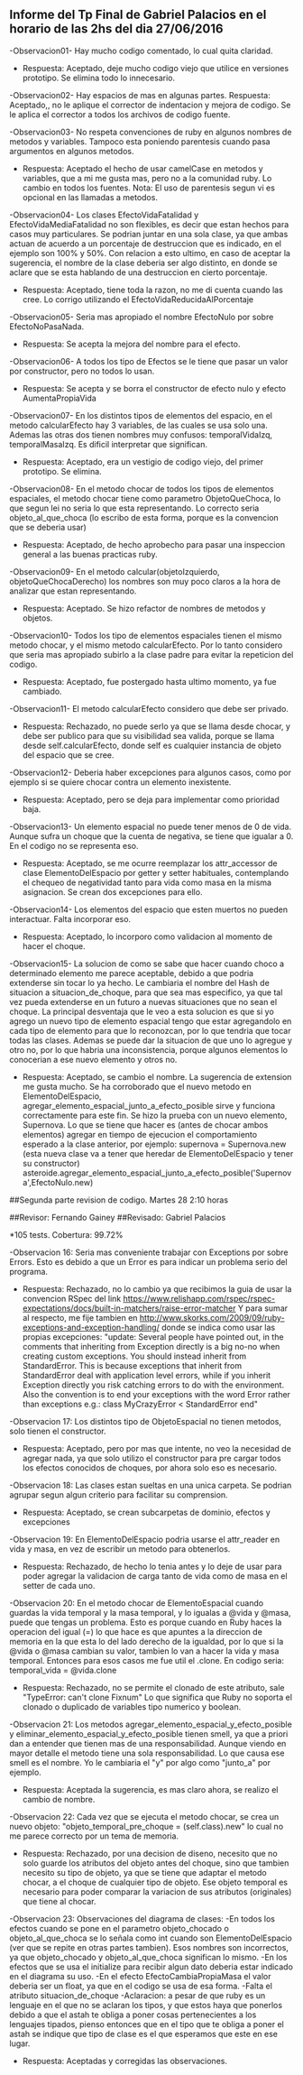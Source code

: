 Informe del Tp Final de Gabriel Palacios en el horario de las 2hs del dia 27/06/2016
-------------------------------------------------------------------------------------

-Observacion01- Hay mucho codigo comentado, lo cual quita claridad.
* Respuesta: Aceptado, deje mucho codigo viejo que utilice en versiones prototipo. Se elimina todo lo innecesario.

-Observacion02- Hay espacios de mas en algunas partes.
Respuesta: Aceptado,, no le aplique el corrector de indentacion y mejora de codigo. Se le aplica el corrector a todos los archivos de codigo fuente.

-Observacion03- No respeta convenciones de ruby en algunos nombres de metodos y variables. Tampoco esta poniendo parentesis cuando pasa argumentos en algunos metodos. 
* Respuesta: Aceptado el hecho de usar camelCase en metodos y variables, que a mi me gusta mas, pero no a la comunidad ruby. Lo cambio en todos los fuentes.
Nota: El uso de parentesis segun vi es opcional en las llamadas a metodos.

-Observacion04- Los clases EfectoVidaFatalidad y EfectoVidaMediaFatalidad no son flexibles, es decir que estan hechos para casos muy particulares. 
Se podrian juntar en una sola clase, ya que ambas actuan de acuerdo a un porcentaje de destruccion que es indicado, en el ejemplo son 100% y 50%. 
Con relacion a esto ultimo, en caso de aceptar la sugerencia, el nombre de la clase deberia ser algo distinto, en donde se aclare que se esta
hablando de una destruccion en cierto porcentaje.
* Respuesta: Aceptado, tiene toda la razon, no me di cuenta cuando las cree. Lo corrigo utilizando el EfectoVidaReducidaAlPorcentaje

-Observacion05- Seria mas apropiado el nombre EfectoNulo por sobre EfectoNoPasaNada.
* Respuesta: Se acepta la mejora del nombre para el efecto.

-Observacion06- A todos los tipo de Efectos se le tiene que pasar un valor por constructor, pero no todos lo usan.
* Respuesta: Se acepta y se borra el constructor de efecto nulo y efecto AumentaPropiaVida

-Observacion07- En los distintos tipos de elementos del espacio, en el metodo calcularEfecto hay 3 variables, de las cuales se usa solo una. 
Ademas las otras dos tienen nombres muy confusos: temporalVidaIzq, temporalMasaIzq. Es dificil interpretar que significan.
* Respuesta: Aceptado, era un vestigio de codigo viejo, del primer prototipo. Se elimina.

-Observacion08- En el metodo chocar de todos los tipos de elementos espaciales, el metodo chocar tiene como parametro ObjetoQueChoca, 
lo que segun lei no seria lo que esta representando. Lo correcto seria objeto_al_que_choca (lo escribo de esta forma, porque es la convencion que se deberia usar)  
* Respuesta: Aceptado, de hecho aprobecho para pasar una inspeccion general a las buenas practicas ruby.

-Observacion09- En el metodo calcular(objetoIzquierdo, objetoQueChocaDerecho) los nombres son muy poco claros a la hora de analizar que estan representando.
* Respuesta: Aceptado. Se hizo refactor de nombres de metodos y objetos.

-Observacion10- Todos los tipo de elementos espaciales tienen el mismo metodo chocar, y el mismo metodo calcularEfecto. Por lo tanto considero que seria mas 
apropiado subirlo a la clase padre para evitar la repeticion del codigo.
* Respuesta: Aceptado, fue postergado hasta ultimo momento, ya fue cambiado.

-Observacion11- El metodo calcularEfecto considero que debe ser privado.
* Respuesta: Rechazado, no puede serlo ya que se llama desde chocar, y debe ser publico para que su visibilidad sea valida, porque se llama desde self.calcularEfecto, donde self es cualquier instancia de objeto del espacio que se cree.

-Observacion12- Deberia haber excepciones para algunos casos, como por ejemplo si se quiere chocar contra un elemento inexistente.
* Respuesta: Aceptado, pero se deja para implementar como prioridad baja.

-Observacion13- Un elemento espacial no puede tener menos de 0 de vida. Aunque sufra un choque que la cuenta de negativa, se tiene que igualar a 0. 
En el codigo no se representa eso.
* Respuesta: Aceptado, se me ocurre reemplazar los attr_accessor de clase ElementoDelEspacio por getter y setter habituales, contemplando el chequeo de negatividad tanto para vida como masa en la misma asignacion. Se crean dos excepciones para ello.

-Observacion14- Los elementos del espacio que esten muertos no pueden interactuar. Falta incorporar eso.
* Respuesta: Aceptado, lo incorporo como validacion al momento de hacer el choque. 

-Observacion15- La solucion de como se sabe que hacer cuando choco a determinado elemento me parece aceptable, debido a que podria extenderse sin tocar lo ya hecho.
Le cambiaria el nombre del Hash de situacion a situacion_de_choque, para que sea mas especifico, ya que tal vez pueda extenderse en un futuro a 
nuevas situaciones que no sean el choque.
La principal desventaja que le veo a esta solucion es que si yo agrego un nuevo tipo de elemento espacial tengo que estar agregandolo en 
cada tipo de elemento para que lo reconozcan, por lo que tendria que tocar todas las clases. Ademas se puede dar la situacion de que uno lo
agregue y otro no, por lo que habria una inconsistencia, porque algunos elementos lo conocerian a ese nuevo elemento y otros no.
* Respuesta: Aceptado, se cambio el nombre. La sugerencia de extension me gusta mucho.
Se ha corroborado que el nuevo metodo en ElementoDelEspacio, agregar_elemento_espacial_junto_a_efecto_posible
sirve y funciona correctamente para este fin. Se hizo la prueba con un nuevo elemento, Supernova.
Lo que se tiene que hacer es (antes de chocar ambos elementos) agregar en tiempo de ejecucion el comportamiento esperado a la clase anterior, por ejemplo:
supernova = Supernova.new (esta nueva clase va a tener que heredar de ElementoDelEspacio y tener su constructor)
asteroide.agregar_elemento_espacial_junto_a_efecto_posible('Supernova',EfectoNulo.new)

##Segunda parte revision de codigo. Martes 28 2:10 horas

##Revisor: Fernando Gainey
##Revisado: Gabriel Palacios

*105 tests. Cobertura: 99.72%

-Observacion 16: Seria mas conveniente trabajar con Exceptions por sobre Errors. Esto es debido a que un Error es para indicar un problema serio del programa.
* Respuesta: Rechazado, no lo cambio ya que recibimos la guia de usar la convencion RSpec
del link https://www.relishapp.com/rspec/rspec-expectations/docs/built-in-matchers/raise-error-matcher
Y para sumar al respecto, me fije tambien en http://www.skorks.com/2009/09/ruby-exceptions-and-exception-handling/
donde se indica como usar las propias excepciones:
"update: Several people have pointed out, in the comments that inheriting from Exception directly is a big no-no when creating custom exceptions. You should instead inherit from StandardError. This is because exceptions that inherit from StandardError deal with application level errors, while if you inherit Exception directly you risk catching errors to do with the environment. Also the convention is to end your exceptions with the word Error rather than exceptions e.g.:
class MyCrazyError < StandardError
end"

-Observacion 17: Los distintos tipo de ObjetoEspacial no tienen metodos, solo tienen el constructor.
* Respuesta: Aceptado, pero por mas que intente, no veo la necesidad de agregar nada, ya que solo utilizo el constructor para pre cargar todos los efectos conocidos de choques, por ahora solo eso es necesario.

-Observacion 18: Las clases estan sueltas en una unica carpeta. Se podrian agrupar segun algun criterio para facilitar su comprension.
* Respuesta: Aceptado, se crean subcarpetas de dominio, efectos y excepciones

-Observacion 19: En ElementoDelEspacio podria usarse el attr_reader en vida y masa, en vez de escribir un metodo para obtenerlos.
* Respuesta: Rechazado, de hecho lo tenia antes y lo deje de usar para poder agregar la validacion de carga tanto de vida como de masa en el setter de cada uno.

-Observacion 20: En el metodo chocar de ElementoEspacial cuando guardas la vida temporal y la masa temporal, y lo igualas a @vida y @masa, puede que tengas un problema. Esto es porque cuando en Ruby haces la operacion del igual (=) lo que hace es que apuntes a la direccion de memoria en la que esta lo del lado derecho de la igualdad, por lo que si la @vida o @masa cambian su valor, tambien lo van a hacer la vida y masa temporal. Entonces para esos casos me fue util el .clone. En codigo seria: temporal_vida = @vida.clone
* Respuesta: Rechazado, no se permite el clonado de este atributo, sale "TypeError: can't clone Fixnum"
Lo que significa que Ruby no soporta el clonado o duplicado de variables tipo numerico y boolean.

-Observacion 21: Los metodos agregar_elemento_espacial_y_efecto_posible y eliminar_elemento_espacial_y_efecto_posible tienen smell, ya que a priori dan a entender que tienen mas de una responsabilidad. Aunque viendo en mayor detalle el metodo tiene una sola responsabilidad. Lo que causa ese smell es el nombre. Yo le cambiaria el "y" por algo como "junto_a" por ejemplo.
* Respuesta: Aceptada la sugerencia, es mas claro ahora, se realizo el cambio de nombre.

-Observacion 22: Cada vez que se ejecuta el metodo chocar, se crea un nuevo objeto: "objeto_temporal_pre_choque = (self.class).new" lo cual no me parece correcto por un tema de memoria.
* Respuesta: Rechazado, por una decision de diseno, necesito que no solo guarde los atributos del objeto antes del choque, sino que tambien necesito su tipo de objeto, ya que se tiene que adaptar el metodo chocar, a el choque de cualquier tipo de objeto. Ese objeto temporal es necesario para poder comparar la variacion de sus atributos (originales) que tiene al chocar.

-Observacion 23: Observaciones del diagrama de clases:
		-En todos los efectos cuando se pone en el parametro objeto_chocado o objeto_al_que_choca se lo señala como int cuando son 			ElementoDelEspacio (ver que se repite en otras partes tambien). Esos nombres son incorrectos, ya que objeto_chocado y 			objeto_al_que_choca significan lo mismo.
		-En los efectos que se usa el initialize para recibir algun dato deberia estar indicado en el diagrama su uso.
		-En el efecto EfectoCambiaPropiaMasa el valor deberia ser un float, ya que en el codigo se usa de esa forma. 
		-Falta el atributo situacion_de_choque
		-Aclaracion: a pesar de que ruby es un lenguaje en el que no se aclaran los tipos, y que estos haya que ponerlos debido a que 			el astah te obliga a poner cosas pertenecientes a los lenguajes tipados, pienso entonces que en el tipo que te obliga a poner 			el astah se indique que tipo de clase es el que esperamos que este en ese lugar. 
* Respuesta: Aceptadas y corregidas las observaciones.
